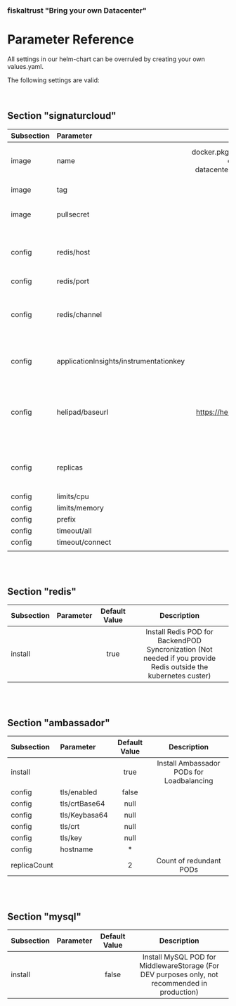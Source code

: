 ### fiskaltrust "Bring your own Datacenter"
# Parameter Reference

All settings in our helm-chart can be overruled by creating your own values.yaml.

The following settings are valid:

<br>

## Section "signaturcloud"

| Subsection | Parameter | Default Value | Description |
| :----- | :----- | :------: | :-----------: |
| image | name | docker.pkg.github.com/fiskaltrust/product-de-bring-your-own-datacenter/signaturecloud-mysql-fiskaly | URI of container image which is used as BackendPOD. This URI is preset to fiskaltrust github packges registry|
| image | tag | latest | Version of BackendPOD to use (latest is recommended) |
| image | pullsecret | false | ByoDC is public available so the container registry can be usend without authentication |
| config | redis/host | redis | Hostname for Redis instance (Must be DNS resolvable. By default the redis instance runs as POD on the same cluster so  cluster-resolution should work) |
| config | redis/port | 6379 | Port to access Redis instance |
| config | redis/channel | signaturecloud_dev | Redis Pub/Sub channel which should be used. Take care to take 2 different channels if Producion and Sandbox environments are running on the same cluster! |
| config | applicationInsights/instrumentationkey | '' | Override Microsoft Application Insights Tenant. By default fiskaltrust Application Insights is used |
| config | helipad/baseurl | https://helipad-sandbox.fiskaltrust.cloud | URL for fiskaltrust.helipad to get Cashboxconfiguration and upload Data. (Sandbox: https://helipad-sandbox.fiskaltrust.cloud, Production: https://helipad.fiskaltrust.cloud) |
| config | replicas | 10 | Number of BackendPODs which are deployed. See the "limits" section for calculation of needed noderesources and PODCount |
| config | limits/cpu | 100m |  |
| config | limits/memory | 100Mi |  |
| config | prefix | / |  |
| config | timeout/all | 0 |  |
| config | timeout/connect | 15_000 |  |
|  |  |  |  |

<br><br>

## Section "redis"

| Subsection | Parameter | Default Value | Description |
| :----- | :----- | :------: | :-----------: |
| install |  | true | Install Redis POD for BackendPOD Syncronization (Not needed if you provide Redis outside the kubernetes custer) |

<br><br>

## Section "ambassador"

| Subsection | Parameter | Default Value | Description |
| :----- | :----- | :------: | :-----------: |
| install |  | true | Install Ambassador PODs for Loadbalancing|
| config | tls/enabled | false |  |
| config | tls/crtBase64 | null |  |
| config | tls/Keybasa64 | null |  |
| config | tls/crt | null |  |
| config | tls/key | null |  |
| config | hostname | * |  |
| replicaCount |  | 2 | Count of redundant PODs |

<br><br>

## Section "mysql"

| Subsection | Parameter | Default Value | Description |
| :----- | :----- | :------: | :-----------: |
| install |  | false | Install MySQL POD for MiddlewareStorage (For DEV purposes only, not recommended in production) |